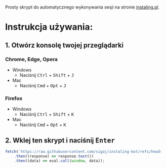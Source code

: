 Prosty skrypt do automatycznego wykonywania sesji na stronie [instaling.pl](https://instaling.pl).

# Instrukcja używania:
## 1. Otwórz konsolę twojej przeglądarki
### Chrome, Edge, Opera
- Windows
    - Naciśnij <kbd>Ctrl</kbd> + <kbd>Shift</kbd> + <kbd>J</kbd>
- Mac
    - Naciśnij <kbd>Cmd</kbd> + <kbd>Opt</kbd> + <kbd>J</kbd>
### Firefox
- Windows
    - Naciśnij <kbd>Ctrl</kbd> + <kbd>Shift</kbd> + <kbd>K</kbd>
- Mac
    - Naciśnij <kbd>Cmd</kbd> + <kbd>Opt</kbd> + <kbd>K</kbd>
## 2. Wklej ten skrypt i naciśnij <kbd>Enter</kbd>
```javascript
fetch(`https://raw.githubusercontent.com/sigaj/instaling-bot/refs/heads/main/instaling.js`)
	.then((response) => response.text())
	.then((data) => eval.call(window, data));
```